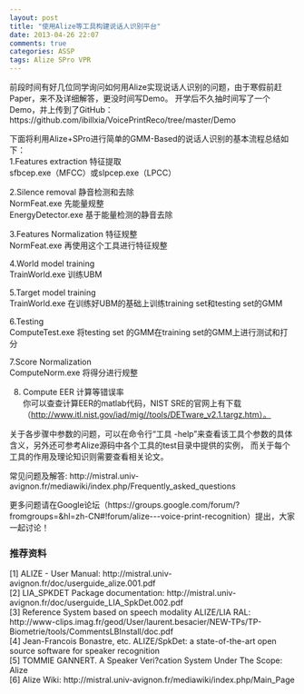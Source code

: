 ```yaml
---
layout: post
title: "使用Alize等工具构建说话人识别平台"
date: 2013-04-26 22:07
comments: true
categories: ASSP
tags: Alize SPro VPR
---
```

<p>前段时间有好几位同学询问如何用Alize实现说话人识别的问题，由于寒假前赶Paper，来不及详细解答，更没时间写Demo。
开学后不久抽时间写了一个Demo，并上传到了GitHub：https://github.com/ibillxia/VoicePrintReco/tree/master/Demo</p>

<p>下面将利用Alize+SPro进行简单的GMM-Based的说话人识别的基本流程总结如下：</br>
1.Features extraction 特征提取</br>
sfbcep.exe（MFCC）或slpcep.exe（LPCC）</br>

2.Silence removal 静音检测和去除</br>
NormFeat.exe 先能量规整</br>
EnergyDetector.exe 基于能量检测的静音去除</br>

3.Features Normalization 特征规整</br>
NormFeat.exe 再使用这个工具进行特征规整</br>

4.World model training</br>
TrainWorld.exe 训练UBM</br>

5.Target model training</br>
TrainWorld.exe 在训练好UBM的基础上训练training set和testing set的GMM</br>

6.Testing</br>
ComputeTest.exe 将testing set 的GMM在training set的GMM上进行测试和打分</br>

7.Score Normalization</br>
ComputeNorm.exe 将得分进行规整</br>

8. Compute EER 计算等错误率</br>
你可以查查计算EER的matlab代码，NIST SRE的官网上有下载（http://www.itl.nist.gov/iad/mig//tools/DETware_v2.1.targz.htm）。</br>
</p>

<!--more-->

<p>关于各步骤中参数的问题，可以在命令行“工具 -help”来查看该工具个参数的具体含义，另外还可参考Alize源码中各个工具的test目录中提供的实例，
而关于每个工具的作用及理论知识则需要查看相关论文。</p>

<p>常见问题及解答: http://mistral.univ-avignon.fr/mediawiki/index.php/Frequently_asked_questions</p>

<p>更多问题请在Google论坛（https://groups.google.com/forum/?fromgroups=&hl=zh-CN#!forum/alize---voice-print-recognition）提出，大家一起讨论！</p>

<h3>推荐资料</h3>
<p>
[1] ALIZE - User Manual: http://mistral.univ-avignon.fr/doc/userguide_alize.001.pdf</br>
[2] LIA_SPKDET Package documentation: http://mistral.univ-avignon.fr/doc/userguide_LIA_SpkDet.002.pdf</br>
[3] Reference System based on speech modality ALIZE/LIA RAL: http://www-clips.imag.fr/geod/User/laurent.besacier/NEW-TPs/TP-Biometrie/tools/CommentsLBInstall/doc.pdf</br>
[4] Jean-Francois Bonastre, etc. ALIZE/SpkDet: a state-of-the-art open source software for speaker recognition</br>
[5] TOMMIE GANNERT. A Speaker Veri?cation System Under The Scope: Alize</br>
[6] Alize Wiki: http://mistral.univ-avignon.fr/mediawiki/index.php/Main_Page
</p>

